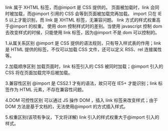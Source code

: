 link 属于 XHTML 标签，而@import 是 CSS 提供的。
页面被加载时，link 会同时被加载，而@import 引用的 CSS 会等到页面被加载完再加载。
import 只在 IE 5 以上才能识别，而 link 是 XHTML 标签，无兼容问题。
link 方式的样式权重高于@import 的权重。
使用 dom 控制样式时的差别。当使用 javascript 控制 dom 去改变样式的时候，只能使用 link 标签，因为@import 不是 dom 可以控制的。

1.从属关系区别
@import 是 CSS 提供的语法规则，只有导入样式表的作用；link 是 HTML 提供的标签，不仅可以加载 CSS 文件，还可以定义 RSS、rel 连接属性等。

2.加载顺序区别
加载页面时，link 标签引入的 CSS 被同时加载；@import 引入的 CSS 将在页面加载完毕后被加载。

3.兼容性区别
@import 是 CSS2.1 才有的语法，故只可在 IE5+ 才能识别；link 标签作为 HTML 元素，不存在兼容性问题。

4.DOM 可控性区别
可以通过 JS 操作 DOM ，插入 link 标签来改变样式；由于 DOM 方法是基于文档的，无法使用@import 的方式插入样式。

5.权重区别(该项有争议，下文将详解)
link 引入的样式权重大于@import 引入的样式。
